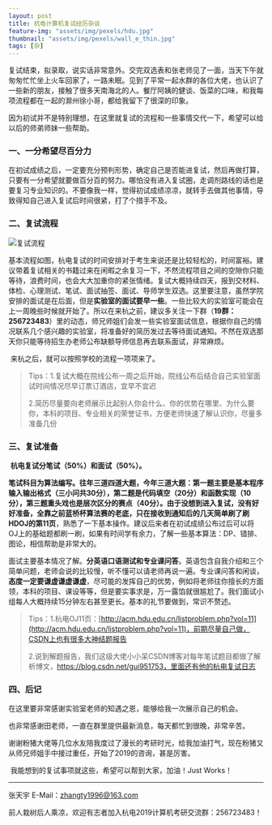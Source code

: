 ```yaml
---
layout: post
title: 杭电计算机复试经历杂谈
feature-img: "assets/img/pexels/hdu.jpg"
thumbnail: "assets/img/pexels/wall_e_thin.jpg"
tags: [杂]
---
```

​	复试结束，拟录取，说实话非常意外。交完双选表和张老师见了一面，当天下午就匆匆忙忙坐上火车回家了，一路未眠。见到了平常一起水群的各位大佬，也认识了一些新的朋友，接触了很多天南海北的人。餐厅阿姨的健谈、饭菜的口味，和我每项流程都在一起的滁州徐小哥，都给我留下了很深的印象。

​	因为初试并不是特别理想，在这里就复试的流程和一些事情交代一下，希望可以给以后的师弟师妹一些帮助。

### 一、一分希望尽百分力

​	在初试成绩之后，一定要充分预判形势，确定自己是否能进复试，然后再做打算，只要有一分希望就要做百分百的努力。哪怕没有进入复试圈，走调剂路线的话也是要复习专业知识的。不要像我一样，觉得初试成绩凉凉，就转手去做其他事情，导致得知自己进入复试后时间很紧，打了个措手不及。

### 二、复试流程

![复试流程](https://raw.githubusercontent.com/ztygalaxy/ztygalaxy.github.io/master/assets/img/pexels/cs_time.png)

​	基本流程如图，杭电复试的时间安排对于考生来说还是比较轻松的，时间富裕。建议带着复试相关的书籍过来在闲暇之余复习一下，不然流程项目之间的空隙你只能等待，浪费时间，也会大大加重你的紧张情绪。复试大概持续四天，报到交材料、体检、心理测试、笔试、面试抽签、面试、导师学生双选。这里要注意，虽然学院安排的面试是在后面，但是**实验室的面试要早一些**。一些比较大的实验室可能会在上一周晚些时候就开始了。所以在来杭之前，建议多关注一下群（**19群：256723483**）里的动态，师兄师姐们会发一些实验室面试信息，根据你自己的情况联系几个感兴趣的实验室，将准备好的简历发过去等待面试通知。不然在双选那天你只能等待招生办老师公布缺额导师信息再去联系面试，非常麻烦。

​	来杭之后，就可以按照学校的流程一项项来了。

> Tips：1.复试大概在院线公布一周之后开始，院线公布后结合自己实验室面试时间情况尽早订票订酒店，宜早不宜迟
>
> ​	2.简历尽量要向老师展示比起别人你会什么、你的优势在哪里、为什么要你，本科的项目、专业相关的荣誉证书，方便老师快速了解认识你，尽量多准备几份

### 三、复试准备

​	**杭电复试分笔试（50%）和面试（50%）。**

​	**笔试科目为算法编写。**往年三道四道大题，今年三道大题：第一题主要是基本程序输入输出格式（三小问共30分），第二题是代码填空（20分）和函数实现（10分），第三题重头戏也是层次区分的赛点（40分）。由于没想到进入复试，没有好好准备，全靠之前蓝桥杯算法赛的老底，只在接收到通知后的几天简单刷了刷**HDOJ的第11页**，熟悉了一下基本操作。建议后来者在初试成绩公布过后可以将OJ上的基础题都刷一刷，如果有时间学有余力，了解一些基本算法：DP、错排、图论，相信帮助是非常大的。

​	面试主要基本情况了解。**分英语口语测试和专业课问答**。英语包含自我介绍和三个简单问题，老师会说的比较慢，听不懂可以请老师再说一遍。专业课问答和闲谈，**态度一定要谦虚谦虚谦虚**，尽可能的发挥自己的优势，例如将老师往你擅长的方面领，本科的项目、课设等等，但是要实事求是，万一露馅就很尴尬了。我们面试小组每人大概持续15分钟左右甚至更长。基本的礼节要做到，常识不赘述。

> Tips：1.杭电OJ11页：[http://acm.hdu.edu.cn/listproblem.php?vol=11](http://acm.hdu.edu.cn/listproblem.php?vol=11)，前期尽量自己做，CSDN上也有很多大神结题报告
>
> ​	2.说到解题报告，我们这级大佬小小呆CSDN博客对每年笔试题目都做了解析博文，https://blog.csdn.net/gui951753，里面还有他的杭电复试日志

### 四、后记

​	在这里要非常感谢实验室老师的知遇之恩，能够给我一次展示自己的机会。

​	也非常感谢田老师，一直在群里提供最新消息，每天都忙到很晚，非常辛苦。

​	谢谢粉猪大佬等几位水友陪我度过了漫长的考研时光，给我加油打气，现在粉猪又从师兄师姐手中接过重任，开始了2019的咨询，甚是厉害。

​	我能想到的复试事项就这些，希望可以帮到大家，加油！Just Works！

-------------------------------------------------------------

张天宇
E-Mail：zhangty1996@163.com

前人栽树后人乘凉，欢迎有志者加入杭电2019计算机考研交流群：256723483！